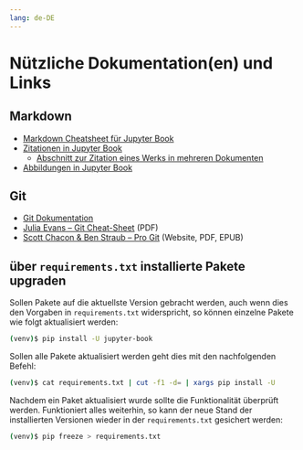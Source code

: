 ```yaml
---
lang: de-DE
---
```

# Nützliche Dokumentation(en) und Links

## Markdown

- <a href="https://jupyterbook.org/en/stable/reference/cheatsheet.html" class="external-link" target="_blank">Markdown Cheatsheet für Jupyter Book</a>
- <a href="https://jupyterbook.org/en/stable/content/citations.html" class="external-link" target="_blank">Zitationen in Jupyter Book</a>
  - <a href="https://jupyterbook.org/en/stable/content/citations.html#citing-a-work-in-different-documents" class="external-link" target="_blank">Abschnitt zur Zitation eines Werks in mehreren Dokumenten</a>
- <a href="https://jupyterbook.org/en/stable/content/figures.html" class="external-link" target="_blank">Abbildungen in Jupyter Book</a>


## Git

- <a href="https://git-scm.com/docs/git" class="external-link" target="_blank">Git Dokumentation</a>
- <a href="https://wizardzines.com/git-cheat-sheet.pdf" class="external-link" target="_blank">Julia Evans – Git Cheat-Sheet</a> (PDF)
- <a href="https://www.git-scm.com/book/en/v2" class="external-link" target="_blank">Scott Chacon & Ben Straub – Pro Git</a> (Website, PDF, EPUB)


## über `requirements.txt` installierte Pakete upgraden

Sollen Pakete auf die aktuellste Version gebracht werden, auch wenn dies den Vorgaben in `requirements.txt` widerspricht, so können einzelne Pakete wie folgt aktualisiert werden:

```bash
(venv)$ pip install -U jupyter-book
```

Sollen alle Pakete aktualisiert werden geht dies mit den nachfolgenden Befehl:

```bash
(venv)$ cat requirements.txt | cut -f1 -d= | xargs pip install -U
```

Nachdem ein Paket aktualisiert wurde sollte die Funktionalität überprüft werden. Funktioniert alles weiterhin, so kann der neue Stand der installierten Versionen wieder in der `requirements.txt` gesichert werden:

```bash
(venv)$ pip freeze > requirements.txt
```